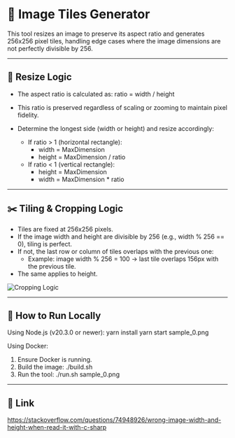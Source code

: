 # 🧩 Image Tiles Generator

This tool resizes an image to preserve its aspect ratio and generates 256x256 pixel tiles, 
handling edge cases where the image dimensions are not perfectly divisible by 256.

---

## 📐 Resize Logic
- The aspect ratio is calculated as:
  ratio = width / height

- This ratio is preserved regardless of scaling or zooming to maintain pixel fidelity.

- Determine the longest side (width or height) and resize accordingly:
  - If ratio > 1 (horizontal rectangle):
    - width = MaxDimension
    - height = MaxDimension / ratio
  - If ratio < 1 (vertical rectangle):
    - height = MaxDimension
    - width = MaxDimension * ratio

---

## ✂️ Tiling & Cropping Logic
- Tiles are fixed at 256x256 pixels.
- If the image width and height are divisible by 256 (e.g., width % 256 == 0), tiling is perfect.
- If not, the last row or column of tiles overlaps with the previous one:
  - Example: image width % 256 = 100 → last tile overlaps 156px with the previous tile.
- The same applies to height.

![Cropping Logic](https://github.com/Quanghihicoder/completed_challenges/blob/master/propelleraero/images/cut_logic.jpeg)

---

## 🚀 How to Run Locally

Using Node.js (v20.3.0 or newer):
  yarn install
  yarn start sample_0.png

Using Docker:
  1. Ensure Docker is running.
  2. Build the image:
     ./build.sh
  3. Run the tool:
     ./run.sh sample_0.png

---

## 🚀 Link

https://stackoverflow.com/questions/74948926/wrong-image-width-and-height-when-read-it-with-c-sharp